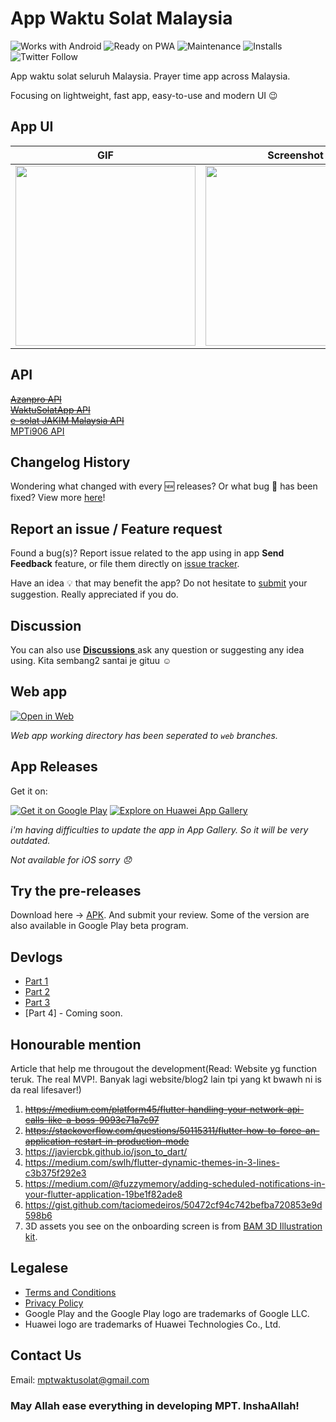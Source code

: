 # App Waktu Solat Malaysia

![Works with Android](https://img.shields.io/badge/Works_with-Android-green?style=flat-square)
![Ready on PWA](https://img.shields.io/badge/Ready%20on-PWA-5a0fc8)
![Maintenance](https://img.shields.io/maintenance/yes/2021?style=flat-square)
![Installs](https://img.shields.io/badge/installs-20k+-orange)
![Twitter Follow](https://img.shields.io/twitter/follow/iqfareez?label=Follow&style=social)

App waktu solat seluruh Malaysia. Prayer time app across Malaysia.

Focusing on lightweight, fast app, easy-to-use and modern UI :wink:

## App UI

| GIF                                                                                                                                        | Screenshot                                                                                                                                 |
| ------------------------------------------------------------------------------------------------------------------------------------------ | ------------------------------------------------------------------------------------------------------------------------------------------ |
| <img src="https://user-images.githubusercontent.com/60868965/94505796-77702c00-023e-11eb-8973-d8050f8ad369.gif" heigth="512" width="288"/> | <img src="https://user-images.githubusercontent.com/60868965/94504603-c36da180-023b-11eb-9c8e-97b63557ec5b.jpg" heigth="512" width="288"/> |

## API

[~~Azanpro API~~](https://api.azanpro.com/)\
[~~WaktuSolatApp API~~](https://waktusolatapp.com/)\
[~~e-solat JAKIM Malaysia API~~](https://www.e-solat.gov.my/index.php?r=esolatApi/takwimsolat&period=month&zone=SGR01)\
[MPTi906 API](https://mpt.i906.my/)

## Changelog History

Wondering what changed with every :new: releases? Or what bug :bug: has been fixed? View more [here](https://telegra.ph/MPT-Changelogs---Malaysia-Prayer-Time-Flutter-07-20)!

## Report an issue / Feature request

Found a bug(s)? Report issue related to the app using in app **Send Feedback** feature, or file them directly on [issue tracker](https://github.com/iqfareez/app_waktu_solat_malaysia/issues).

Have an idea :bulb: that may benefit the app? Do not hesitate to [submit](https://github.com/iqfareez/app_waktu_solat_malaysia/issues) your suggestion. Really appreciated if you do.

## Discussion

You can also use [**Discussions** ](https://github.com/iqfareez/app_waktu_solat_malaysia/discussions) ask any question or suggesting any idea using. Kita sembang2 santai je gituu :relaxed:

## Web app

<a href='https://waktusolat.web.app/'><img alt='Open in Web' src='https://user-images.githubusercontent.com/60868965/99348515-bc2a5200-28d4-11eb-8d34-ac47f3e11f3d.png' style="max-width:45%;"/></a>

_Web app working directory has been seperated to `web` branches._

<!-- https://github.com/webmaxru/progressive-web-apps-logo -->

## App Releases

Get it on:

<a href='https://play.google.com/store/apps/details?id=live.iqfareez.waktusolatmalaysia&pcampaignid=pcampaignidMKT-Other-global-all-co-prtnr-py-PartBadge-Mar2515-1'><img alt='Get it on Google Play' src='https://play.google.com/intl/en_us/badges/static/images/badges/en_badge_web_generic.png' style="max-width:55%;"/></a>
<a href='https://appgallery.cloud.huawei.com/ag/n/app/C102547121?channelId=github&id=b4b4309a3f5a46cfabca1672b917609b&s=75C9C29E4E75B1193F97FCAB29C7789774C16C7625285C7D8F38ED8609BD6B70&detailType=0&v='><img alt='Explore on Huawei App Gallery' src='https://huaweimobileservices.com/wp-content/uploads/2019/12/AppGallery_DownlaodBadge_ENG.png' style="max-width:55%;"/></a>

_i'm having difficulties to update the app in App Gallery. So it will be very outdated._

_Not available for iOS sorry :disappointed:_

## Try the pre-releases

Download here -> [APK](https://github.com/iqfareez/app_waktu_solat_malaysia/releases).
And submit your review. Some of the version are also available in Google Play beta program.

## Devlogs

- [Part 1](https://www.instagram.com/s/aGlnaGxpZ2h0OjE3ODcyMTc0ODcwODEzNjM1)
- [Part 2](https://www.instagram.com/s/aGlnaGxpZ2h0OjE4MDQ2MjI5MzM4MjczODAw)
- [Part 3](https://www.instagram.com/s/aGlnaGxpZ2h0OjE4MTM5MTYyNTU1MTQ0MjYx)
- [Part 4] - Coming soon.

## Honourable mention

Article that help me througout the development(Read: Website yg function teruk. The real MVP!. Banyak lagi website/blog2 lain tpi yang kt bwawh ni is da real lifesaver!)

1. ~~https://medium.com/platform45/flutter-handling-your-network-api-calls-like-a-boss-9093c71a7c97~~
2. ~~https://stackoverflow.com/questions/50115311/flutter-how-to-force-an-application-restart-in-production-mode~~
3. https://javiercbk.github.io/json_to_dart/
4. https://medium.com/swlh/flutter-dynamic-themes-in-3-lines-c3b375f292e3
5. https://medium.com/@fuzzymemory/adding-scheduled-notifications-in-your-flutter-application-19be1f82ade8
6. https://gist.github.com/taciomedeiros/50472cf94c742befba720853e9d598b6
7. 3D assets you see on the onboarding screen is from [BAM 3D Illustration kit](https://www.uistore.design/items/bam-free-3d-illustration-kit/).

<!-- ## Attribution

<div>Icons made by <a href="https://www.flaticon.com/authors/freepik" title="Freepik">Freepik</a> from <a href="https://www.flaticon.com/" title="Flaticon">www.flaticon.com</a></div> -->

## Legalese

- [Terms and Conditions](https://telegra.ph/MPT-Terms-07-24)
- [Privacy Policy](https://telegra.ph/MPT-Privacy-Policy-07-24)
- Google Play and the Google Play logo are trademarks of Google LLC.
- Huawei logo are trademarks of Huawei Technologies Co., Ltd.

<!-- **No redistruba -->

## Contact Us

Email: mptwaktusolat@gmail.com

### May Allah ease everything in developing MPT. InshaAllah!
